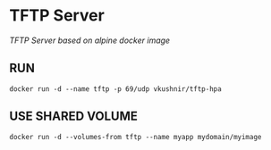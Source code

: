 # TFTP Server
_TFTP Server based on alpine docker image_

## RUN
    docker run -d --name tftp -p 69/udp vkushnir/tftp-hpa
## USE SHARED VOLUME
    docker run -d --volumes-from tftp --name myapp mydomain/myimage
